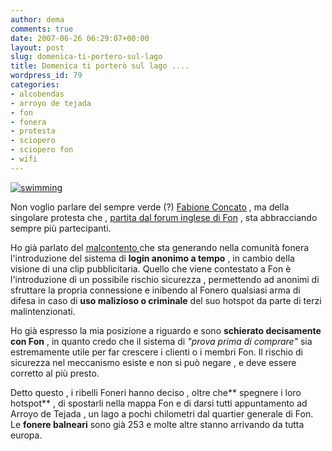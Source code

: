 ```yaml
---
author: dema
comments: true
date: 2007-06-26 06:29:07+00:00
layout: post
slug: domenica-ti-portero-sul-lago
title: Domenica ti porterò sul lago ....
wordpress_id: 79
categories:
- alcobendas
- arroyo de tejada
- fon
- fonera
- protesta
- sciopero
- sciopero fon
- wifi
---
```


[![swimming](http://dema.tv/wp-content/uploads/2007/06/622908451_b61f9ebace.jpg)](http://www.flickr.com/photos/dema/622908451/)

Non voglio parlare del sempre verde (?) [Fabione Concato](http://it.wikipedia.org/wiki/Fabio_Concato) , ma della singolare protesta che , [partita dal forum inglese di Fon](http://boards.fon.com/viewtopic.php?t=3311) , sta abbracciando sempre più partecipanti.

Ho già parlato del [malcontento ](http://itfonblog.wordpress.com/2007/06/20/rischio-sicurezza-fon/)che sta generando nella comunità fonera l'introduzione del sistema di **login anonimo a tempo** , in cambio della visione di una clip pubblicitaria. Quello che viene contestato a Fon è l'introduzione di un possibile rischio sicurezza , permettendo ad anonimi di sfruttare la propria connessione e inibendo al Fonero qualsiasi arma di difesa in caso di **uso malizioso o criminale** del suo hotspot da parte di terzi malintenzionati.

Ho già espresso la mia posizione a riguardo e sono **schierato decisamente con Fon** , in quanto credo che il sistema di _"prova prima di comprare"_ sia estremamente utile per far crescere i clienti o i membri Fon. Il rischio di sicurezza nel meccanismo esiste e non si può negare , e deve essere corretto al più presto.

Detto questo ,  i ribelli Foneri hanno deciso , oltre che** spegnere i loro hotspot** , di spostarli nella mappa Fon e di darsi tutti appuntamento ad Arroyo de Tejada , un lago a pochi chilometri dal quartier generale di Fon. Le **fonere balneari** sono già 253 e molte altre stanno arrivando da tutta europa.

